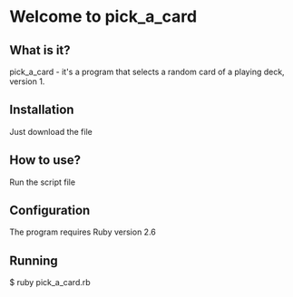 # Welcome to pick_a_card

## What is it?
 
pick_a_card - it's a program that selects a random card of a playing deck, version 1.

## Installation

Just download the file

## How to use?

Run the script file

## Configuration

The program requires Ruby version 2.6

## Running

$ ruby pick_a_card.rb
